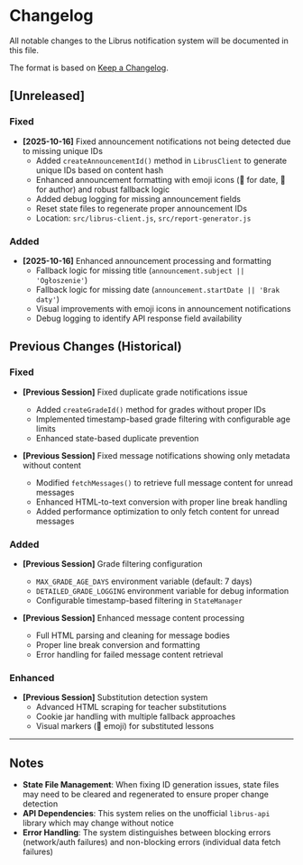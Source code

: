 # Changelog

All notable changes to the Librus notification system will be documented in this file.

The format is based on [Keep a Changelog](https://keepachangelog.com/en/1.0.0/).

## [Unreleased]

### Fixed
- **[2025-10-16]** Fixed announcement notifications not being detected due to missing unique IDs
  - Added `createAnnouncementId()` method in `LibrusClient` to generate unique IDs based on content hash
  - Enhanced announcement formatting with emoji icons (📅 for date, 👤 for author) and robust fallback logic
  - Added debug logging for missing announcement fields
  - Reset state files to regenerate proper announcement IDs
  - Location: `src/librus-client.js`, `src/report-generator.js`

### Added
- **[2025-10-16]** Enhanced announcement processing and formatting
  - Fallback logic for missing title (`announcement.subject || 'Ogłoszenie'`)
  - Fallback logic for missing date (`announcement.startDate || 'Brak daty'`)
  - Visual improvements with emoji icons in announcement notifications
  - Debug logging to identify API response field availability

## Previous Changes (Historical)

### Fixed
- **[Previous Session]** Fixed duplicate grade notifications issue
  - Added `createGradeId()` method for grades without proper IDs
  - Implemented timestamp-based grade filtering with configurable age limits
  - Enhanced state-based duplicate prevention

- **[Previous Session]** Fixed message notifications showing only metadata without content
  - Modified `fetchMessages()` to retrieve full message content for unread messages
  - Enhanced HTML-to-text conversion with proper line break handling
  - Added performance optimization to only fetch content for unread messages

### Added
- **[Previous Session]** Grade filtering configuration
  - `MAX_GRADE_AGE_DAYS` environment variable (default: 7 days)
  - `DETAILED_GRADE_LOGGING` environment variable for debug information
  - Configurable timestamp-based filtering in `StateManager`

- **[Previous Session]** Enhanced message content processing
  - Full HTML parsing and cleaning for message bodies
  - Proper line break conversion and formatting
  - Error handling for failed message content retrieval

### Enhanced
- **[Previous Session]** Substitution detection system
  - Advanced HTML scraping for teacher substitutions
  - Cookie jar handling with multiple fallback approaches
  - Visual markers (🔄 emoji) for substituted lessons

---

## Notes

- **State File Management**: When fixing ID generation issues, state files may need to be cleared and regenerated to ensure proper change detection
- **API Dependencies**: This system relies on the unofficial `librus-api` library which may change without notice
- **Error Handling**: The system distinguishes between blocking errors (network/auth failures) and non-blocking errors (individual data fetch failures)